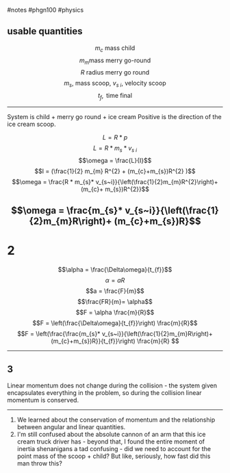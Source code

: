 #notes #phgn100 #physics

## usable quantities
$$m_{c}\text{ mass child}$$
$$m_{m}\text {mass merry go-round}$$
$$R \text{ radius merry go round}$$
$$m_{s} \text{, mass scoop, } v_{s~i} \text{, velocity scoop}$$
$$t_{f}, \text{ time final}$$



---
System is child + merry go round + ice cream
Positive is the direction of the ice cream scoop. 

$$L = R *p$$
$$L = R *m_{s} *v_{s~i}$$
$$\omega = \frac{L}{I}$$
$$I = (\frac{1}{2} m_{m} R^{2} + (m_{c}+m_{s})R^{2} )$$
$$\omega = \frac{R * m_{s}* v_{s~i}}{\left(\frac{1}{2}m_{m}R^{2}\right)+ (m_{c}+ m_{s})R^{2}}$$

$$\omega = \frac{m_{s}* v_{s~i}}{\left(\frac{1}{2}m_{m}R\right)+ (m_{c}+m_{s})R}$$
---

# 2

$$\alpha = \frac{\Delta\omega}{t_{f}}$$
$$\alpha = a R$$
$$a = \frac{F}{m}$$
$$\frac{FR}{m}= \alpha$$
$$F = \alpha \frac{m}{R}$$
$$F = \left(\frac{\Delta\omega}{t_{f}}\right) \frac{m}{R}$$
$$F = \left(\frac{\frac{m_{s}* v_{s~i}}{\left(\frac{1}{2}m_{m}R\right)+ (m_{c}+m_{s})R}}{t_{f}}\right) \frac{m}{R} $$


----


## 3

Linear momentum does not change during the collision - the system given encapsulates everything in the problem, so during the collision linear momentum is conserved. 


---

1. We learned about the conservation of momentum and the relationship between angular and linear quantities.
2. I'm still confused about the absolute cannon of an arm that this ice cream truck driver has - beyond that, I found the entire moment of inertia shenanigans a tad confusing - did we need to account for the point mass of the scoop + child? But like, seriously, how fast did this man throw this?


